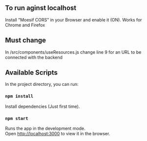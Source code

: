 

## To run aginst localhost

Install "Moesif CORS" in your Browser and enable it (ON). Works for Chrome and Firefox

## Must change

In /src/components/useResources.js change line 9 for an URL to be connected with the backend

## Available Scripts

In the project directory, you can run:

### `npm install`

Install dependencies (Just first time).<br />


### `npm start`

Runs the app in the development mode.<br />
Open [http://localhost:3000](http://localhost:3000) to view it in the browser.
